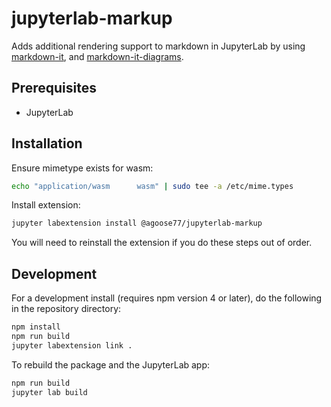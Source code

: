 # jupyterlab-markup

Adds additional rendering support to markdown in JupyterLab by using [markdown-it](https://github.com/markdown-it/markdown-it), and [markdown-it-diagrams](https://github.com/agoose77/markdown-it-diagrams).


## Prerequisites

* JupyterLab

## Installation

Ensure mimetype exists for wasm:
```bash
echo "application/wasm      wasm" | sudo tee -a /etc/mime.types
```

Install extension:
```bash
jupyter labextension install @agoose77/jupyterlab-markup
```

You will need to reinstall the extension if you do these steps out of order.

## Development

For a development install (requires npm version 4 or later), do the following in the repository directory:

```bash
npm install
npm run build
jupyter labextension link .
```

To rebuild the package and the JupyterLab app:

```bash
npm run build
jupyter lab build
```

